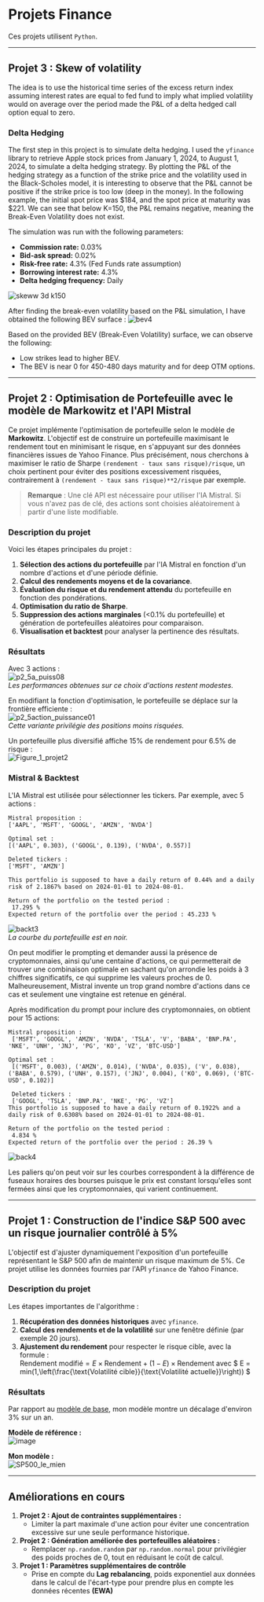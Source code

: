 # Projets Finance 

Ces projets utilisent `Python`.

---
## Projet 3 : Skew of volatility

The idea is to use the historical time series of the excess return index assuming interest rates are equal to fed fund to imply what 
implied volatility would on average over the period made the P&L of a delta hedged call option equal to zero.

### Delta Hedging

The first step in this project is to simulate delta hedging. I used the `yfinance` library to retrieve Apple stock prices from January 1, 2024, to August 1, 2024, to simulate a delta hedging strategy. By plotting the P&L of the hedging strategy as a function of the strike price and the volatility used in the Black-Scholes model, it is interesting to observe that the P&L cannot be positive if the strike price is too low (deep in the money). In the following example, the initial spot price was $184, and the spot price at maturity was $221. We can see that below K=150, the P&L remains negative, meaning the Break-Even Volatility does not exist.

The simulation was run with the following parameters:
- **Commission rate:** 0.03%
- **Bid-ask spread:** 0.02%
- **Risk-free rate:** 4.3% (Fed Funds rate assumption)
- **Borrowing interest rate:** 4.3%
- **Delta hedging frequency:** Daily

![skeww 3d k150](https://github.com/user-attachments/assets/4208010f-38e7-4b74-9812-c0b6880470c9)

After finding the break-even volatility based on the P&L simulation, I have obtained the following BEV surface :
![bev4](https://github.com/user-attachments/assets/0f867512-6fd6-439f-8e83-7829a44f0235)


Based on the provided BEV (Break-Even Volatility) surface, we can observe the following:

- Low strikes lead to higher BEV.
- The BEV is near 0 for 450-480 days maturity and for deep OTM options.



---

## Projet 2 : Optimisation de Portefeuille avec le modèle de Markowitz et l'API Mistral

Ce projet implémente l'optimisation de portefeuille selon le modèle de **Markowitz**. L'objectif est de construire un portefeuille maximisant le rendement tout en minimisant le risque, en s'appuyant sur des données financières issues de Yahoo Finance. Plus précisément, nous cherchons à maximiser le ratio de Sharpe `(rendement - taux sans risque)/risque`, un choix pertinent pour éviter des positions excessivement risquées, contrairement à `(rendement - taux sans risque)**2/risque` par exemple. 

> **Remarque** : Une clé API est nécessaire pour utiliser l'IA Mistral. Si vous n'avez pas de clé, des actions sont choisies aléatoirement à partir d'une liste modifiable.

### Description du projet

Voici les étapes principales du projet :  
1. **Sélection des actions du portefeuille** par l'IA Mistral en fonction d'un nombre d'actions et d'une période définie.  
2. **Calcul des rendements moyens et de la covariance**.  
3. **Évaluation du risque et du rendement attendu** du portefeuille en fonction des pondérations.  
4. **Optimisation du ratio de Sharpe**.  
5. **Suppression des actions marginales** (<0.1% du portefeuille) et génération de portefeuilles aléatoires pour comparaison.  
6. **Visualisation et backtest** pour analyser la pertinence des résultats.

### Résultats

Avec 3 actions :  
![p2_5a_puiss08](https://github.com/user-attachments/assets/23492b3a-4ac7-4681-8a03-375796ebb58b)  
*Les performances obtenues sur ce choix d'actions restent modestes.*

En modifiant la fonction d'optimisation, le portefeuille se déplace sur la frontière efficiente :  
![p2_5action_puissance01](https://github.com/user-attachments/assets/d3daf5f4-415f-40ca-a271-bc326b1c00ed)  
*Cette variante privilégie des positions moins risquées.*

Un portefeuille plus diversifié affiche 15% de rendement pour 6.5% de risque :  
![Figure_1_projet2](https://github.com/user-attachments/assets/cc11c918-98fd-4b63-8c93-0d36efb651c8)

### Mistral & Backtest

L'IA Mistral est utilisée pour sélectionner les tickers. Par exemple, avec 5 actions :  
```plaintext
Mistral proposition :
['AAPL', 'MSFT', 'GOOGL', 'AMZN', 'NVDA']

Optimal set :
[('AAPL', 0.303), ('GOOGL', 0.139), ('NVDA', 0.557)]

Deleted tickers :
['MSFT', 'AMZN']

This portfolio is supposed to have a daily return of 0.44% and a daily risk of 2.1867% based on 2024-01-01 to 2024-08-01.

Return of the portfolio on the tested period :
 17.295 %
Expected return of the portfolio over the period : 45.233 %
```

![backt3](https://github.com/user-attachments/assets/07167c7a-105a-4e9d-812c-fdfd21c1ab86)  
*La courbe du portefeuille est en noir.*

On peut modifier le prompting et demander aussi la présence de cryptomonnaies, ainsi qu'une centaine d'actions, ce qui permetterait de trouver une combinaison optimale en sachant qu'on arrondie les poids à 3 chiffres significatifs, ce qui supprime les valeurs proches de 0. Malheureusement, Mistral invente un trop grand nombre d'actions dans ce cas et seulement une vingtaine est retenue en général.

Après modification du prompt pour inclure des cryptomonnaies, on obtient pour 15 actions:

```
Mistral proposition :
 ['MSFT', 'GOOGL', 'AMZN', 'NVDA', 'TSLA', 'V', 'BABA', 'BNP.PA', 'NKE', 'UNH', 'JNJ', 'PG', 'KO', 'VZ', 'BTC-USD']

Optimal set :
 [('MSFT', 0.003), ('AMZN', 0.014), ('NVDA', 0.035), ('V', 0.038), ('BABA', 0.579), ('UNH', 0.157), ('JNJ', 0.004), ('KO', 0.069), ('BTC-USD', 0.102)]

 Deleted tickers :
 ['GOOGL', 'TSLA', 'BNP.PA', 'NKE', 'PG', 'VZ']
This portfolio is supposed to have a daily return of 0.1922% and a daily risk of 0.6308% based on 2024-01-01 to 2024-08-01.

Return of the portfolio on the tested period : 
 4.834 %
Expected return of the portfolio over the period : 26.39 %
```


![back4](https://github.com/user-attachments/assets/16130d77-e207-4040-9588-70c072856db7)


Les paliers qu'on peut voir sur les courbes correspondent à la différence de fuseaux horaires des bourses puisque le prix est constant lorsqu'elles sont fermées ainsi que les cryptomonnaies, qui varient continuement.

---

## Projet 1 : Construction de l'indice S&P 500 avec un risque journalier contrôlé à 5%

L'objectif est d'ajuster dynamiquement l'exposition d'un portefeuille représentant le S&P 500 afin de maintenir un risque maximum de 5%. Ce projet utilise les données fournies par l'API `yfinance` de Yahoo Finance.

### Description du projet

Les étapes importantes de l'algorithme :  
1. **Récupération des données historiques** avec `yfinance`.  
2. **Calcul des rendements et de la volatilité** sur une fenêtre définie (par exemple 20 jours).
3. **Ajustement du rendement** pour respecter le risque cible, avec la formule :  
   $`
   \text{Rendement modifié} = E \times \text{Rendement}  +(1-E) \times \text{Rendement} 
    `$
   avec
   $`
   E = min(1,\left(\frac{\text{Volatilité cible}}{\text{Volatilité actuelle}}\right)) `$
  

### Résultats

Par rapport au [modèle de base](https://www.spglobal.com/spdji/en/indices/multi-asset/sp-500-daily-risk-control-5-index/#overview), mon modèle montre un décalage d'environ 3% sur un an.  

**Modèle de référence :**  
![image](https://github.com/user-attachments/assets/ab26c652-308f-4ba0-8276-50e3b983942c)  

**Mon modèle :**  
![SP500_le_mien](https://github.com/user-attachments/assets/96cc1b53-a108-4230-ae73-cc5de319ec41)

---

## Améliorations en cours

1. **Projet 2 : Ajout de contraintes supplémentaires :**  
   - Limiter la part maximale d'une action pour éviter une concentration excessive sur une seule performance historique.
2. **Projet 2 : Génération améliorée des portefeuilles aléatoires :**  
   - Remplacer `np.random.random` par `np.random.normal` pour privilégier des poids proches de 0, tout en réduisant le coût de calcul.
3. **Projet 1 : Paramètres supplémentaires de contrôle**  
   - Prise en compte du **Lag rebalancing**, poids exponentiel aux données dans le calcul de l'écart-type pour prendre plus en compte les données récentes **(EWA)**
